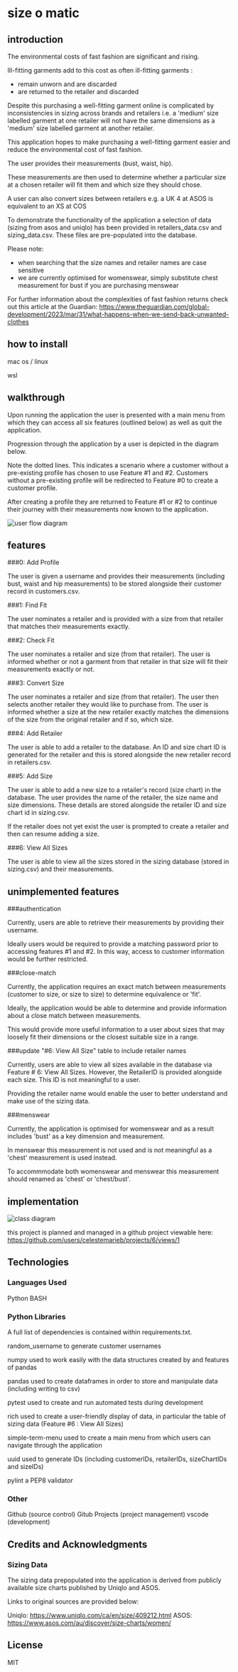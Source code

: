 # size o matic
## introduction 

The environmental costs of fast fashion are significant and rising. 

Ill-fitting garments add to this cost as often ill-fitting garments :
- remain unworn and are discarded 
- are returned to the retailer and discarded

Despite this purchasing a well-fitting garment online is complicated by inconsistencies in sizing across brands and retailers i.e. a 'medium' size labelled garment at one retailer will not have the same dimensions as a 'medium' size labelled garment at another retailer. 

This application hopes to make purchasing a well-fitting garment easier and reduce the environmental cost of fast fashion. 

The user provides their measurements (bust, waist, hip). 

These measurements are then used to determine whether a particular size at a chosen retailer will fit them and which size they should chose. 

A user can also convert sizes between retailers e.g. a UK 4 at ASOS is equivalent to an XS at COS

To demonstrate the functionality of the application a selection of data (sizing from asos and uniqlo) has been provided in retailers_data.csv and sizing_data.csv. These files are pre-populated into the database. 

Please note:
- when searching that the size names and retailer names are case sensitive
- we are currently optimised for womenswear, simply substitute chest measurement for bust if you are purchasing menswear

For further information about the complexities of fast fashion returns check out this article at the Guardian: https://www.theguardian.com/global-development/2023/mar/31/what-happens-when-we-send-back-unwanted-clothes 

## how to install

mac os / linux

wsl

## walkthrough 

Upon running the application the user is presented with a main menu from which they can access all six features (outlined below) as well as quit the application. 

Progression through the application by a user is depicted in the diagram below. 

Note the dotted lines. This indicates a scenario where a customer without a pre-existing profile has chosen to use Feature #1 and #2. Customers without a pre-existing profile will be redirected to Feature #0 to create a customer profile. 

After creating a profile they are returned to Feature #1 or #2 to continue their journey with their measurements now known to the application. 

![user flow diagram](./assets/userflowdiagram.png) 

## features 

###0: Add Profile 

The user is given a username and provides their measurements (including bust, waist and hip measurements) to be stored alongside their customer record in customers.csv. 

###1: Find Fit 

The user nominates a retailer and is provided with a size from that retailer that matches their measurements exactly. 

###2: Check Fit 

The user nominates a retailer and size (from that retailer). The user is informed whether or not a garment from that retailer in that size will fit their measurements exactly or not. 

###3: Convert Size 

The user nominates a retailer and size (from that retailer). The user then selects another retailer they would like to purchase from. The user is informed whether a size at the new retailer exactly matches the dimensions of the size from the original retailer and if so, which size. 

###4: Add Retailer 

The user is able to add a retailer to the database. An ID and size chart ID is generated for the retailer and this is stored alongside the new retailer record in retailers.csv. 

###5: Add Size 

The user is able to add a new size to a retailer's record (size chart) in the database. The user provides the name of the retailer, the size name and size dimensions. These details are stored alongside the retailer ID and size chart id in sizing.csv. 

If the retailer does not yet exist the user is prompted to create a retailer and then can resume adding a size. 

###6: View All Sizes 

The user is able to view all the sizes stored in the sizing database (stored in sizing.csv) and their measurements.

## unimplemented features 

###authentication 

Currently, users are able to retrieve their measurements by providing their username. 

Ideally users would be required to provide a matching password prior to accessing features #1 and #2. In this way, access to customer information would be further restricted. 

###close-match

Currently, the application requires an exact match between measurements (customer to size, or size to size) to determine equivalence or 'fit'. 

Ideally, the application would be able to determine and provide information about a close match between measurements. 

This would provide more useful information to a user about sizes that may loosely fit their dimensions or the closest suitable size in a range. 

###update "#6: View All Size" table to include retailer names 

Currently, users are able to view all sizes available in the database via Feature # 6: View All Sizes. However, the RetailerID is provided alongside each size. This ID is not meaningful to a user.

Providing the retailer name would enable the user to better understand and make use of the sizing data. 

###menswear

Currently, the application is optimised for womenswear and as a result includes 'bust' as a key dimension and measurement. 

In menswear this measurement is not used and is not meaningful as a 'chest' measurement is used instead. 

To accommmodate both womenswear and menswear this measurement should renamed as 'chest' or 'chest/bust'.  

## implementation  

![class diagram](./assets/assets/schema.png)

this project is planned and managed in a github project viewable here: https://github.com/users/celestemarieb/projects/6/views/1

## Technologies 
### Languages Used 

Python
BASH

### Python Libraries 

A full list of dependencies is contained within requirements.txt. 

random_username 
    to generate customer usernames 

numpy 
    used to work easily with the data structures created by and features of pandas

pandas
    used to create dataframes in order to store and manipulate data (including writing to csv)

pytest 
    used to create and run automated tests during development

rich
    used to create a user-friendly display of data, in particular the table of sizing data (Feature #6 : View All Sizes)

simple-term-menu 
    used to create a main menu from which users can navigate through the application 

uuid
    used to generate IDs (including customerIDs, retailerIDs, sizeChartIDs and sizeIDs)

pylint 
    a PEP8 validator

### Other 

Github (source control)
Gitub Projects (project management)
vscode (development)

## Credits and Acknowledgments 
### Sizing Data 

The sizing data prepopulated into the application is derived from publicly available size charts published by Uniqlo and ASOS. 

Links to original sources are provided below: 

Uniqlo: https://www.uniqlo.com/ca/en/size/409212.html
ASOS: https://www.asos.com/au/discover/size-charts/women/

## License

MIT


